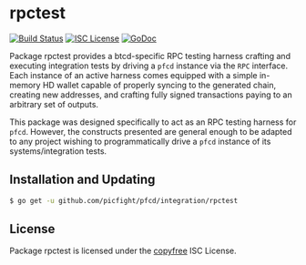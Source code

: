rpctest
=======

[![Build Status](http://img.shields.io/travis/picfight/pfcd.svg)](https://travis-ci.org/picfight/pfcd)
[![ISC License](http://img.shields.io/badge/license-ISC-blue.svg)](http://copyfree.org)
[![GoDoc](https://img.shields.io/badge/godoc-reference-blue.svg)](http://godoc.org/github.com/picfight/pfcd/integration/rpctest)

Package rpctest provides a btcd-specific RPC testing harness crafting and
executing integration tests by driving a `pfcd` instance via the `RPC`
interface. Each instance of an active harness comes equipped with a simple
in-memory HD wallet capable of properly syncing to the generated chain,
creating new addresses, and crafting fully signed transactions paying to an
arbitrary set of outputs.

This package was designed specifically to act as an RPC testing harness for
`pfcd`. However, the constructs presented are general enough to be adapted to
any project wishing to programmatically drive a `pfcd` instance of its
systems/integration tests.

## Installation and Updating

```bash
$ go get -u github.com/picfight/pfcd/integration/rpctest
```

## License

Package rpctest is licensed under the [copyfree](http://copyfree.org) ISC
License.

